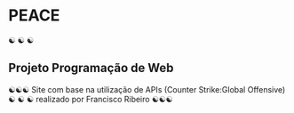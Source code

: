 # PEACE
☯ ☯ ☯
## Projeto Programação de Web
☯️☯️☯️
Site com base na utilização de APIs (Counter Strike:Global Offensive)
☯ ☯ ☯
realizado por Francisco Ribeiro
☯️☯️☯️
